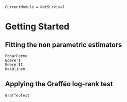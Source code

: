 ```@meta
CurrentModule = NetSurvival
```

# Getting Started

## Fitting the non parametric estimators

```@docs
PoharPerme
EdererI
EdererII
Hakulinen
```

## Applying the Grafféo log-rank test

```@docs
GraffeoTest
```